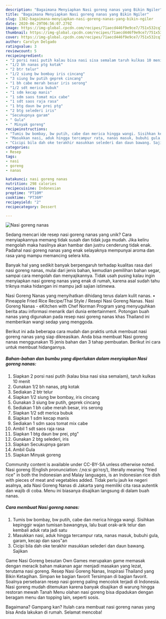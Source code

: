 ```yaml
---
description: "Bagaimana Menyiapkan Nasi goreng nanas yang Bikin Ngiler"
title: "Bagaimana Menyiapkan Nasi goreng nanas yang Bikin Ngiler"
slug: 1382-bagaimana-menyiapkan-nasi-goreng-nanas-yang-bikin-ngiler
date: 2020-06-29T06:56:07.279Z
image: https://img-global.cpcdn.com/recipes/71aecd446f9e9ce7/751x532cq70/nasi-goreng-nanas-foto-resep-utama.jpg
thumbnail: https://img-global.cpcdn.com/recipes/71aecd446f9e9ce7/751x532cq70/nasi-goreng-nanas-foto-resep-utama.jpg
cover: https://img-global.cpcdn.com/recipes/71aecd446f9e9ce7/751x532cq70/nasi-goreng-nanas-foto-resep-utama.jpg
author: Carolyn Delgado
ratingvalue: 3
reviewcount: 5
recipeingredient:
- "2 porsi nasi putih kalau bisa nasi sisa semalam taruh kulkas 10 menit"
- "1/2 bh nanas ptg kotak"
- "2 btr telur"
- "1/2 siung bw bombay iris cincang"
- "3 siung bw putih geprek cincang"
- "1 bh cabe merah besar iris serong"
- "1/2 sdt merica bubuk"
- "1 sdm kecap manis"
- "1 sdm saos tomat mix cabe"
- "1 sdt saos raja rasa"
- "1 btg daun bw prei ptg"
- "2 btg selederi iris"
- "Secukupnya garam"
- " Gula"
- " Minyak goreng"
recipeinstructions:
- "Tumis bw bombay, bw putih, cabe dan merica hingga wangi. Sisihkan kepinggir wajan tumisan bawangnya, lalu buat orak-arik telur dan kembali aduk rata jadi satu"
- "Masukkan nasi, aduk hingga tercampur rata, nanas masuk, bubuhi gula, garam, kecap dan saos&#34;an"
- "Cicipi bila dah oke terakhir masukkan selederi dan daun bawang. Sajikan"
categories:
- Resep
tags:
- nasi
- goreng
- nanas

katakunci: nasi goreng nanas 
nutrition: 298 calories
recipecuisine: Indonesian
preptime: "PT10M"
cooktime: "PT36M"
recipeyield: "2"
recipecategory: Dessert

---
```



![Nasi goreng nanas](https://img-global.cpcdn.com/recipes/71aecd446f9e9ce7/751x532cq70/nasi-goreng-nanas-foto-resep-utama.jpg)

Sedang mencari ide resep nasi goreng nanas yang unik? Cara menyiapkannya memang tidak susah dan tidak juga mudah. Jika keliru mengolah maka hasilnya akan hambar dan justru cenderung tidak enak. Padahal nasi goreng nanas yang enak selayaknya mempunyai aroma dan rasa yang mampu memancing selera kita.

Banyak hal yang sedikit banyak berpengaruh terhadap kualitas rasa dari nasi goreng nanas, mulai dari jenis bahan, kemudian pemilihan bahan segar, sampai cara mengolah dan menyajikannya. Tidak usah pusing kalau ingin menyiapkan nasi goreng nanas yang enak di rumah, karena asal sudah tahu triknya maka hidangan ini mampu jadi sajian istimewa.

Nasi Goreng Nanas yang menyihatkan dihidang terus dalam kulit nanas. • Pineapple Fried Rice Recipe/Thai Style / Resepi Nasi Goreng Nanas. Nasi Goreng Nanas - eKitchen with Chef Norman Program yang menyuguhkan berita atau informasi menarik dari dunia entertainment. Potongan buah nanas yang digunakan pada resep nasi goreng nanas khas Thailand ini memberikan wangi sedap yang menggoda.


Berikut ini ada beberapa cara mudah dan praktis untuk membuat nasi goreng nanas yang siap dikreasikan. Anda bisa membuat Nasi goreng nanas menggunakan 15 jenis bahan dan 3 tahap pembuatan. Berikut ini cara untuk membuat hidangannya.

<!--inarticleads1-->

##### Bahan-bahan dan bumbu yang diperlukan dalam menyiapkan Nasi goreng nanas:

1. Siapkan 2 porsi nasi putih (kalau bisa nasi sisa semalam), taruh kulkas 10 menit
1. Gunakan 1/2 bh nanas, ptg kotak
1. Sediakan 2 btr telur
1. Siapkan 1/2 siung bw bombay, iris cincang
1. Gunakan 3 siung bw putih, geprek cincang
1. Sediakan 1 bh cabe merah besar, iris serong
1. Siapkan 1/2 sdt merica bubuk
1. Siapkan 1 sdm kecap manis
1. Sediakan 1 sdm saos tomat mix cabe
1. Ambil 1 sdt saos raja rasa
1. Siapkan 1 btg daun bw prei, ptg&#34;
1. Gunakan 2 btg selederi, iris
1. Siapkan Secukupnya garam
1. Ambil  Gula
1. Siapkan  Minyak goreng


Community content is available under CC-BY-SA unless otherwise noted. Nasi goreng (English pronunciation: /ˌnɑːsi ɡɒˈrɛŋ/), literally meaning &#34;fried rice&#34; in both the Indonesian and Malay languages, is an Indonesian rice dish with pieces of meat and vegetables added. Tidak perlu jauh ke negeri asalnya, ada Nasi Goreng Nanas di Jakarta yang memiliki cita rasa autentik dan wajib di coba. Menu ini biasanya disajikan langsung di dalam buah nanas. 

<!--inarticleads2-->

##### Cara membuat Nasi goreng nanas:

1. Tumis bw bombay, bw putih, cabe dan merica hingga wangi. Sisihkan kepinggir wajan tumisan bawangnya, lalu buat orak-arik telur dan kembali aduk rata jadi satu
1. Masukkan nasi, aduk hingga tercampur rata, nanas masuk, bubuhi gula, garam, kecap dan saos&#34;an
1. Cicipi bila dah oke terakhir masukkan selederi dan daun bawang. Sajikan


Game Nasi Goreng besutan Own Games merupakan game memasak dengan meracik bahan makanan agar menjadi masakan yang lezat, terutama nasi goreng. Resep Nasi Goreng Nanas, Inspirasi Thailand yang Bikin Ketagihan. Simpan ke bagian favorit Tersimpan di bagian favorit. Soalnya persebaran resep nasi goreng paling mencolok terjadi di Indonesia. Nasi goreng mudah ditemukan karena banyak disajikan di warung hingga restoran mewah Tanah Menu olahan nasi goreng bisa dipadukan dengan beragam menu dan topping lain, seperti sosis. 

Bagaimana? Gampang kan? Itulah cara membuat nasi goreng nanas yang bisa Anda lakukan di rumah. Selamat mencoba!
